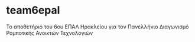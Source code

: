# team6epal
Το αποθετήριο του 6ου ΕΠΑΛ Ηρακλείου για τον Πανελλήνιο Διαγωνισμό Ρομποτικής Ανοικτών Τεχνολογιών
